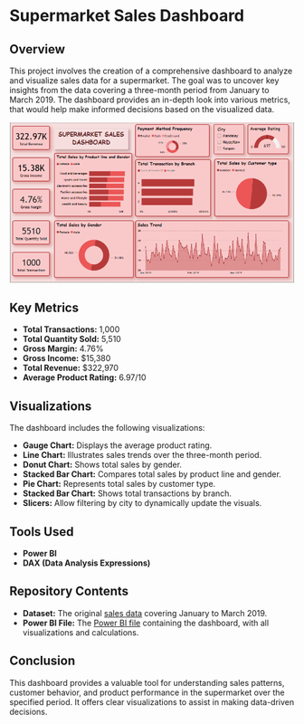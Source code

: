 
# Supermarket Sales Dashboard

## Overview

This project involves the creation of a comprehensive dashboard to analyze and visualize sales data for a supermarket. The goal was to uncover key insights from the data covering a three-month period from January to March 2019. The dashboard provides an in-depth look into various metrics, that would help make informed decisions based on the visualized data.

![dashboard](https://github.com/zinnydigits/supermarket-pbi/blob/main/supermarket-db.PNG)

## Key Metrics

- **Total Transactions:** 1,000
- **Total Quantity Sold:** 5,510
- **Gross Margin:** 4.76%
- **Gross Income:** $15,380
- **Total Revenue:** $322,970
- **Average Product Rating:** 6.97/10

## Visualizations

The dashboard includes the following visualizations:

- **Gauge Chart:** Displays the average product rating.
- **Line Chart:** Illustrates sales trends over the three-month period.
- **Donut Chart:** Shows total sales by gender.
- **Stacked Bar Chart:** Compares total sales by product line and gender.
- **Pie Chart:** Represents total sales by customer type.
- **Stacked Bar Chart:** Shows total transactions by branch.
- **Slicers:** Allow filtering by city to dynamically update the visuals.

## Tools Used

- **Power BI**
- **DAX (Data Analysis Expressions)**

## Repository Contents

- **Dataset:** The original [sales data](https://github.com/zinnydigits/supermarket-pbi/blob/main/supermarket_sales.xlsx) covering January to March 2019.
- **Power BI File:** The [Power BI file](https://github.com/zinnydigits/supermarket-pbi/blob/main/supermarket-db.pbix) containing the dashboard, with all visualizations and calculations.

## Conclusion

This dashboard provides a valuable tool for understanding sales patterns, customer behavior, and product performance in the supermarket over the specified period. It offers clear visualizations to assist in making data-driven decisions.

